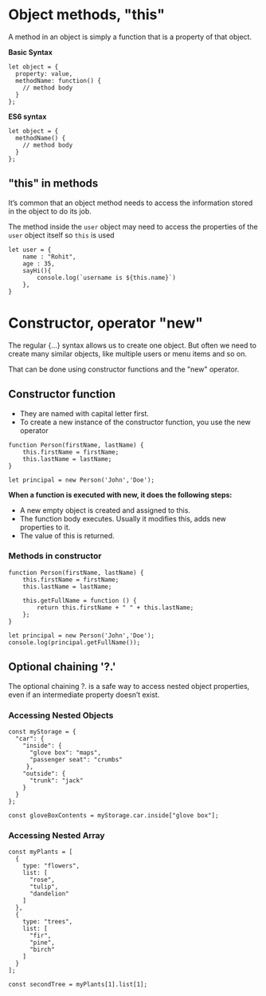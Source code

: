 # Object methods, "this"

A method in an object is simply a function that is a property of that object.

**Basic Syntax**

```JS
let object = {
  property: value,
  methodName: function() {
    // method body
  }
};
```

**ES6 syntax**

```JS
let object = {
  methodName() {
    // method body
  }
};
```

## "this" in methods

It’s common that an object method needs to access the information stored in the object to do its job.

The method inside the `user` object may need to access the properties of the `user` object itself so `this` is used

```JS
let user = {
    name : "Rohit",
    age : 35,
    sayHi(){
        console.log(`username is ${this.name}`)
    },
}
```

# Constructor, operator "new"

The regular {...} syntax allows us to create one object. But often we need to create many similar objects, like multiple users or menu items and so on.

That can be done using constructor functions and the "new" operator.

## Constructor function

- They are named with capital letter first.
- To create a new instance of the constructor function, you use the new operator

```JS
function Person(firstName, lastName) {
    this.firstName = firstName;
    this.lastName = lastName;
}

let principal = new Person('John','Doe');
```

**When a function is executed with new, it does the following steps:**

- A new empty object is created and assigned to this.
- The function body executes. Usually it modifies this, adds new properties to it.
- The value of this is returned.

### Methods in constructor

```JS
function Person(firstName, lastName) {
    this.firstName = firstName;
    this.lastName = lastName;

    this.getFullName = function () {
        return this.firstName + " " + this.lastName;
    };
}

let principal = new Person('John','Doe');
console.log(principal.getFullName());
```

## Optional chaining '?.'

The optional chaining ?. is a safe way to access nested object properties, even if an intermediate property doesn’t exist.

### Accessing Nested Objects

```JS
const myStorage = {
  "car": {
    "inside": {
      "glove box": "maps",
      "passenger seat": "crumbs"
     },
    "outside": {
      "trunk": "jack"
    }
  }
};

const gloveBoxContents = myStorage.car.inside["glove box"];
```

### Accessing Nested Array

```JS
const myPlants = [
  {
    type: "flowers",
    list: [
      "rose",
      "tulip",
      "dandelion"
    ]
  },
  {
    type: "trees",
    list: [
      "fir",
      "pine",
      "birch"
    ]
  }
];

const secondTree = myPlants[1].list[1];
```
